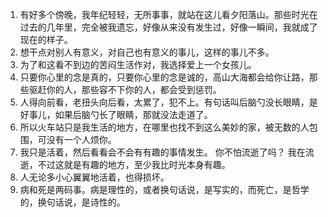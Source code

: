 1. 有好多个傍晚，我年纪轻轻，无所事事，就站在这儿看夕阳落山。那些时光在过去的几年里，完全被我遗忘，好像从来没有发生过，好像一瞬间，我就成了现在的样子。
2. 想干点对别人有意义，对自己也有意义的事儿，这样的事儿不多。
3. 为了和这看不到边的苦闷生活作对，我选择爱上一个女孩儿。
4. 只要你心里的念是真的，只要你心里的念是诚的，高山大海都会给你让路，那些驱赶你的人，那些容不下你的人，都会受到惩罚。
5. 人得向前看，老扭头向后看，太累了，犯不上。有句话叫后脑勺没长眼睛，是好事儿，如果后脑勺长了眼睛，那就没法走道了。
6. 所以火车站只是我生活的地方，在哪里也找不到这么美妙的家，被无数的人包围，可没有一个人烦你。
7. 我只是活着，然后看看会不会有有趣的事情发生。
你不怕流逝了吗？
我在流逝，不过这就是有趣的地方，至少我比时光本身有趣。
8. 人无论多小心翼翼地活着，也得损坏。
9. 病和死是两码事。病是理性的，或者换句话说，是写实的，而死亡，是哲学的，换句话说，是诗性的。